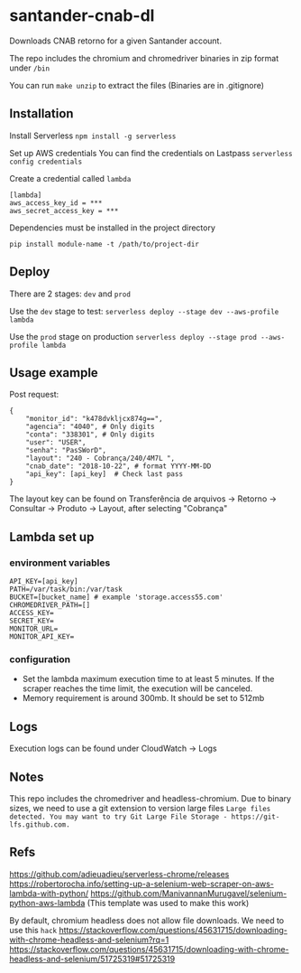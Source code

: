 # santander-cnab-dl
Downloads CNAB retorno for a given Santander account.

The repo includes the chromium and chromedriver binaries in zip format under `/bin`

You can run `make unzip` to extract the files (Binaries are in .gitignore)

## Installation

Install Serverless
`npm install -g serverless`

Set up AWS credentials
You can find the credentials on Lastpass
`serverless config credentials`

Create a credential called `lambda`

```
[lambda]
aws_access_key_id = ***
aws_secret_access_key = ***
```

Dependencies must be installed in the project directory

`pip install module-name -t /path/to/project-dir`


## Deploy

There are 2 stages: `dev` and `prod`

Use the `dev` stage to test:
`serverless deploy --stage dev --aws-profile lambda`

Use the `prod` stage on production
`serverless deploy --stage prod --aws-profile lambda`

## Usage example

Post request:
```
{
    "monitor_id": "k478dvkljcx874g==",
    "agencia": "4040", # Only digits
    "conta": "338301", # Only digits
    "user": "USER",
    "senha": "PasSWorD",
    "layout": "240 - Cobrança/240/4M7L ",
    "cnab_date": "2018-10-22", # format YYYY-MM-DD
    "api_key": [api_key]  # Check last pass
}
```

The layout key can be found on Transferência de arquivos → Retorno → Consultar → Produto → Layout, after selecting "Cobrança"

## Lambda set up 

### environment variables

```
API_KEY=[api_key]
PATH=/var/task/bin:/var/task
BUCKET=[bucket_name] # example 'storage.access55.com'
CHROMEDRIVER_PATH=[]
ACCESS_KEY=
SECRET_KEY=
MONITOR_URL=
MONITOR_API_KEY=
```

### configuration

* Set the lambda maximum execution time to at least 5 minutes. If the scraper reaches the time limit, the execution will be canceled.
* Memory requirement is around 300mb. It should be set to 512mb 

## Logs

Execution logs can be found under CloudWatch -> Logs

## Notes
This repo includes the chromedriver and headless-chromium.
Due to binary sizes, we need to use a git extension to version large files
`Large files detected. You may want to try Git Large File Storage - https://git-lfs.github.com.`

## Refs

https://github.com/adieuadieu/serverless-chrome/releases
https://robertorocha.info/setting-up-a-selenium-web-scraper-on-aws-lambda-with-python/
https://github.com/ManivannanMurugavel/selenium-python-aws-lambda (This template was used to make this work)


By default, chromium headless does not allow file downloads. We need to use this `hack`
https://stackoverflow.com/questions/45631715/downloading-with-chrome-headless-and-selenium?rq=1
https://stackoverflow.com/questions/45631715/downloading-with-chrome-headless-and-selenium/51725319#51725319

